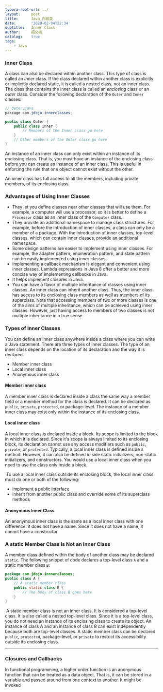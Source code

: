 ```yaml
---
typora-root-url: ../
layout:     post
title:      Java 内部类
date:       '2020-02-04T22:34'
subtitle:   Inner Class
author:     招文桃
catalog:    true
tags:
    - Java
---
```


### Inner Class

A class can also be declared within another class. This type of class is called an *inner* class. If the class declared within another class is explicitly or implicitly declared static, it is called a nested class, not an inner class. The class that contains the inner class is called an *enclosing* class or an *outer* class. Consider the following declaration of the `Outer` and `Inner` classes:

```java
// Outer.java
pakcage com.jdojo.innerclasses;

public class Outer {
	public class Inner {
		// Members of the Inner class go here
	}
	// Other members of the Outer class go here
}
```

An instance of an inner class can only exist within an instance of its enclosing class. That is, you must have an instance of the enclosing class before you can create an instance of an inner class. This is useful in enforcing the rule that one object cannot exist without the other.

An inner class has full access to all the members, including private members, of its enclosing class.

### Advantages of Using Inner Classes

- They let you define classes near other classes that will use them. For example, a computer will use a processor, so it is better to define a `Processor` class as an inner class of the `Computer` class.
- They provide an additional namespace to manage class structures. For example, before the introduction of inner classes, a class can only be a member of a package. With the introduction of inner classes, top-level classes, which can contain inner classes, provide an additional namespace.
- Some design patterns are easier to implement using inner classes. For example, the adapter pattern, enumeration pattern, and state pattern can be easily implemented using inner classes.
- Implementing a callback mechanism is elegant and convenient using inner classes. Lambda expressions in Java 8 offer a better and more concise way of implementing callbacks in Java. 
- It helps implement closures in Java.
- You can have a flavor of multiple inheritance of classes using inner classes. An inner class can inherit another class. Thus, the inner class has access to its enclosing class members as well as members of its superclass. Note that accessing members of two or more classes is one of the aims of multiple inheritance, which can be achieved using inner classes. However, just having access to members of two classes is not multiple inheritance in a true sense.

### Types of Inner Classes

You can define an inner class anywhere inside a class where you can write a Java statement. There are three types of inner classes. The type of an inner class depends on the location of its declaration and the way it is declared.

- Member inner class
- Local inner class
- Anonymous inner class

#### Member inner class

A member inner class is declared inside a class the same way a member field or a member method for the class is declared. It can be declared as `public`, `private`, `protected`, or package-level. The instance of a member inner class may exist only within the instance of its enclosing class.

#### Local inner class

A local inner class is declared inside a block. Its scope is limited to the block in which it is declared. Since it's scope is always limited to its enclosing block, its declaration cannot use any access modifiers such as `public`,   `private`, or `protected`. Typically, a local inner class is defined inside a method. However, it can also be defined in side static initializers, non-static initializers, and constructors. You would use a local inner class when you need to use the class only inside a block.

​	To use a local inner class outside its enclosing block, the local inner class must do one or both of the following:

- Implement a public interface
- Inherit from another public class and override some of its superclass methods

#### Anonymous Inner Class

An anonymous inner class is the same as a local inner class with one difference: it does not have a name. Since it does not have a name, it cannot have a constructor.



### A static Member Class Is Not an Inner Class

A member class defined within the body of another class may be declared `static`. The following snippet of code declares a top-level class `A` and a static member class `B`:

```java
package com.jdojo.innnerclasses;
public class A {
	// A static member class
	public static class B {
		// The body of class B goes here
	}
}
```

​	A static member class is not an inner class. It is considered a top-level class. It is also called a nested top-level class. Since it is a top-level class, you do not need an instance of its enclosing class to create its object. An instance of class A and an instance of class B can exist independently because both are top-level classes. A static member class can be declared `public`, `protected`, package-level, or `private` to restrict its accessibility outside its enclosing class.







---

### Closures and Callbacks

In functional programming, a higher order function is an anonymous function that can be treated as a data object. That is, it can be stored in a variable and passed around from one context to another. It might be invoked